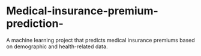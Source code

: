 # Medical-insurance-premium-prediction-
A machine learning project that predicts medical insurance premiums based on demographic and health-related data.
